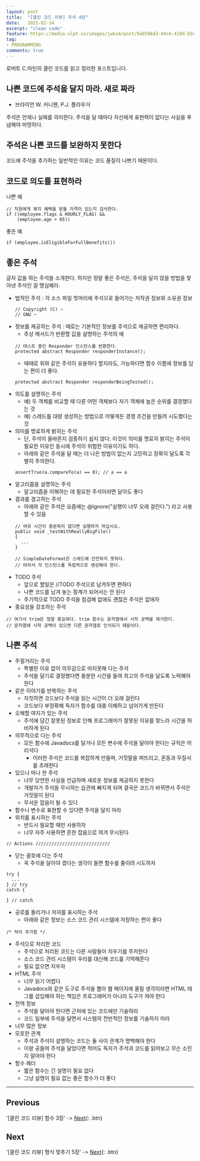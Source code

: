 ```yaml
---
layout: post
title:  "[클린 코드 리뷰] 주석 4장"
date:   2021-02-14
excerpt: "clean code"
feature: https://media.vlpt.us/images/jwkim/post/9a8598d3-44c6-419d-b509-069370dd5c7e/%EA%B7%B8%EB%A6%BC3.png
tag:
- PROGRAMMING
comments: true
---
```


로버트 C.마틴의 클린 코드를 읽고 정리한 포스트입니다.

## 나쁜 코드에 주석을 달지 마라. 새로 짜라
- 브라이언 W. 커니핸, P.J. 플라우거

주석은 언제나 실패를 의미한다. 주석을 달 때마다 자신에게 표현력이 없다는 사실을 푸념해야 마땅하다.

## 주석은 나쁜 코드를 보완하지 못한다
코드에 주석을 추가하는 일반적인 이유는 코드 품질이 나쁘기 때문이다.

## 코드로 의도를 표현하라
나쁜 예
```
// 직원에게 복지 혜택을 받을 자격이 있는지 검사한다.
if ((employee.flags & HOURLY_FLAG) &&
    (employee.age > 65))
```
좋은 예
```
if (employee.isEligibleForFullBenefits())
```

## 좋은 주석
글자 값을 하는 주석을 소개한다. 하지만 정말 좋은 주석은, 주석을 달지 않을 방법을 찾아낸 주석인 걸 명심해라.
* 법적인 주석 : 각 소스 파일 첫머리에 주석으로 들어가는 저작권 정보와 소유권 정보
  ```
  // Copyright (C) ~
  // GNU ~
  ```
* 정보를 제공하는 주석 : 때로는 기본적인 정보를 주석으로 제공하면 편리하다.
  * 추상 메서드가 반환할 값을 설명하는 주석의 예
  ```
  // 테스트 중인 Responder 인스턴스를 반환한다.
  protected abstract Responder responderInstance();
  ```
  * 때때로 위와 같은 주석이 유용하다 할지라도, 가능하다면 함수 이름에 정보를 담는 편이 더 좋다.
  ```
  protected abstract Responder responderBeingTested();
  ```
* 의도를 설명하는 주석
  * 예) 두 객체를 비교할 때 다른 어떤 객체보다 자기 객체에 높은 순위를 결정했다는 것
  * 예) 스레드를 대량 생성하는 방법으로 어떻게든 경쟁 조건을 만들려 시도했다는 것
* 의미를 명료하게 밝히는 주석
  * 단, 주석이 올바른지 검증하기 쉽지 않다. 이것이 의미를 명료히 밝히는 주석이 필요한 이유인 동시에 주석이 위험한 이유이기도 하다.
  * 아래와 같은 주석을 달 때는 더 나은 방법이 없는지 고민하고 정확히 달도록 각별히 주의한다.
  ```
  assertTrue(a.compareTo(a) == 0); // a == a
  ```
* 알고리즘을 설명하는 주석
  * 알고리즘을 이해하는 데 필요한 주석이라면 달아도 좋다
* 결과를 경고하는 주석
  * 아래와 같은 주석은 요즘에는 @Ignore("실행이 너무 오래 걸린다.") 라고 사용할 수 있음
  ```
  // 여유 시간이 충분하지 않다면 실행하지 마십시오.
  public void _testWithReallyBigFile()
  {
    ...
  }
  ```
  ```
  // SimpleDateFormat은 스레드에 안전하지 못하다.
  // 따라서 각 인스턴스를 독립적으로 생성해야 한다.
  ```
* TODO 주석
  * 앞으로 할일은 //TODO 주석으로 남겨두면 편하다
  * 나쁜 코드를 남겨 놓는 핑계가 되어서는 안 된다
  * 주기적으로 TODO 주석을 점검해 없애도 괜찮은 주석은 없애자
* 중요성을 강조하는 주석
```
// 여기서 trim은 정말 중요하다. trim 함수는 문자열에서 시작 공백을 제거한다.
// 문자열에 시작 공백이 있으면 다른 문자열로 인식되기 때문이다.
```

## 나쁜 주석
* 주절거리는 주석
  * 특별한 이유 없이 의무감으로 마지못해 다는 주석
  * 주석을 달기로 결정했다면 충분한 시간을 들여 최고의 주석을 달도록 노력해야 한다
* 같은 이야기를 반복하는 주석
  * 자칫하면 코드보다 주석을 읽는 시간이 더 오래 걸린다
  * 코드보다 부정확해 독자가 함수를 대충 이해하고 넘어가게 만든다
* 오해할 여지가 있는 주석
  * 주석에 담긴 잘못된 정보로 인해 프로그래머가 잘못된 이유를 찾느라 시간을 허비하게 된다
* 의무적으로 다는 주석
  * 모든 함수에 Javadocs를 달거나 모든 변수에 주석을 달아야 한다는 규칙은 어리석다
    * 이러한 주석은 코드를 복잡하게 만들며, 거짓말을 퍼뜨리고, 혼동과 무질서를 초래한다
* 있으나 마나 한 주석
  * 너무 당연한 사실을 언급하며 새로운 정보를 제공하지 못한다
  * 개발자가 주석을 무시하는 습관에 빠지게 되며 결국은 코드가 바뀌면서 주석은 거짓말이 된다
  * 무서운 잡음이 될 수 있다
* 함수나 변수로 표현할 수 있다면 주석을 달지 마라
* 위치를 표시하는 주석
  * 반드시 필요할 때만 사용하자
  * 너무 자주 사용하면 흔한 잡음으로 여겨 무시된다
```
// Actions ////////////////////////////
```
* 닫는 괄호에 다는 주석
  * 꼭 주석을 달아야 겠다는 생각이 들면 함수를 줄이려 시도하자
```
try {
  ...
} // try
catch {

} // catch
```
* 공로를 돌리거나 저자를 표시하는 주석
  * 아래와 같은 정보는 소스 코드 관리 시스템에 저장하는 편이 좋다
```
/* 릭이 추가함 */
```
* 주석으로 처리한 코드
  * 주석으로 처리된 코드는 다른 사람들이 지우기를 주저한다
  * 소스 코드 관리 시스템이 우리를 대신해 코드를 기억해준다
  * 필요 없으면 지우자
* HTML 주석
  * 너무 읽기 어렵다
  * Javadocs와 같은 도구로 주석을 뽑아 웹 페이지에 올릴 생각이라면 HTML 태그를 삽입해야 하는 책임은 프로그래머가 아니라 도구가 져야 한다
* 전역 정보
  * 주석을 달아야 한다면 근처에 있는 코드에만 기술하라
  * 코드 일부에 주석을 달면서 시스템의 전반적인 정보를 기술하지 마라
* 너무 많은 정보
* 모호한 관계
  * 주석과 주석이 설명하는 코드는 둘 사이 관계가 명백해야 한다
  * 이왕 공들여 주석을 달았다면 적어도 독자가 주석과 코드를 읽어보고 무슨 소린지 알아야 한다
* 함수 헤더
  * 짧은 함수는 긴 설명이 필요 없다
  * 그냥 설명이 필요 없는 좋은 함수가 더 좋다

---


## Previous
'[클린 코드 리뷰] 함수 3장' -> [Next](https://akfmdl.github.io//programming_clean_code_3/){: .btn}

## Next
'[클린 코드 리뷰] 형식 맞추기 5장' -> [Next](https://akfmdl.github.io//programming_clean_code_5/){: .btn}